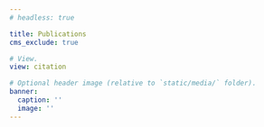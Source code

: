 ```yaml
---
# headless: true

title: Publications
cms_exclude: true

# View.
view: citation

# Optional header image (relative to `static/media/` folder).
banner:
  caption: ''
  image: ''
---
```

